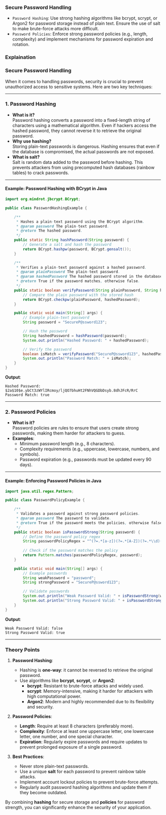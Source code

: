 ### Secure Password Handling
- `Password Hashing`: Use strong hashing algorithms like bcrypt, scrypt, or Argon2 for password
storage instead of plain text. Ensure the use of salt to make brute-force attacks more difficult.
- `Password Policies`: Enforce strong password policies (e.g., length, complexity) and implement
mechanisms for password expiration and rotation.

### Explaination

### **Secure Password Handling**
When it comes to handling passwords, security is crucial to prevent unauthorized access to sensitive systems. Here are two key techniques:

---

### **1. Password Hashing**
- **What is it?**  
  Password hashing converts a password into a fixed-length string of characters using a mathematical algorithm. Even if hackers access the hashed password, they cannot reverse it to retrieve the original password.
- **Why use hashing?**  
  Storing plain-text passwords is dangerous. Hashing ensures that even if the database is compromised, the actual passwords are not exposed.
- **What is salt?**  
  Salt is random data added to the password before hashing. This prevents attackers from using precomputed hash databases (rainbow tables) to crack passwords.

---

#### Example: Password Hashing with BCrypt in Java
```java
import org.mindrot.jbcrypt.BCrypt;

public class PasswordHashingExample {

    /**
     * Hashes a plain-text password using the BCrypt algorithm.
     * @param password The plain-text password.
     * @return The hashed password.
     */
    public static String hashPassword(String password) {
        // Generate a salt and hash the password
        return BCrypt.hashpw(password, BCrypt.gensalt());
    }

    /**
     * Verifies a plain-text password against a hashed password.
     * @param plainPassword The plain-text password.
     * @param hashedPassword The hashed password stored in the database.
     * @return True if the password matches, otherwise false.
     */
    public static boolean verifyPassword(String plainPassword, String hashedPassword) {
        // Compare the plain password with the stored hash
        return BCrypt.checkpw(plainPassword, hashedPassword);
    }

    public static void main(String[] args) {
        // Example plain-text password
        String password = "SecureP@ssword123";

        // Hash the password
        String hashedPassword = hashPassword(password);
        System.out.println("Hashed Password: " + hashedPassword);

        // Verify the password
        boolean isMatch = verifyPassword("SecureP@ssword123", hashedPassword);
        System.out.println("Password Match: " + isMatch);
    }
}
```

**Output**:
```
Hashed Password: $2a$10$e.ybCt3zWYlIRcmoy/ljQO7bhuHt2FNhVQGDbDsyb.8dhJFcR/RrC
Password Match: true
```

---

### **2. Password Policies**
- **What is it?**  
  Password policies are rules to ensure that users create strong passwords, making them harder for attackers to guess.
- **Examples**:
    - Minimum password length (e.g., 8 characters).
    - Complexity requirements (e.g., uppercase, lowercase, numbers, and symbols).
    - Password expiration (e.g., passwords must be updated every 90 days).

---

#### Example: Enforcing Password Policies in Java
```java
import java.util.regex.Pattern;

public class PasswordPolicyExample {

    /**
     * Validates a password against strong password policies.
     * @param password The password to validate.
     * @return True if the password meets the policies, otherwise false.
     */
    public static boolean isPasswordStrong(String password) {
        // Define the password policy regex
        String passwordPolicyRegex = "^(?=.*[a-z])(?=.*[A-Z])(?=.*\\d)(?=.*[@$!%*?&])[A-Za-z\\d@$!%*?&]{8,}$";
        
        // Check if the password matches the policy
        return Pattern.matches(passwordPolicyRegex, password);
    }

    public static void main(String[] args) {
        // Example passwords
        String weakPassword = "password";
        String strongPassword = "SecureP@ssword123";

        // Validate passwords
        System.out.println("Weak Password Valid: " + isPasswordStrong(weakPassword)); // false
        System.out.println("Strong Password Valid: " + isPasswordStrong(strongPassword)); // true
    }
}
```

**Output**:
```
Weak Password Valid: false
Strong Password Valid: true
```

---

### **Theory Points**
1. **Password Hashing**:
    - Hashing is **one-way**: it cannot be reversed to retrieve the original password.
    - Use algorithms like **bcrypt**, **scrypt**, or **Argon2**:
        - **bcrypt**: Resistant to brute-force attacks and widely used.
        - **scrypt**: Memory-intensive, making it harder for attackers with high computational power.
        - **Argon2**: Modern and highly recommended due to its flexibility and security.

2. **Password Policies**:
    - **Length**: Require at least 8 characters (preferably more).
    - **Complexity**: Enforce at least one uppercase letter, one lowercase letter, one number, and one special character.
    - **Expiration**: Regularly expire passwords and require updates to prevent prolonged exposure of a single password.

3. **Best Practices**:
    - Never store plain-text passwords.
    - Use a unique **salt** for each password to prevent rainbow table attacks.
    - Implement account lockout policies to prevent brute-force attempts.
    - Regularly audit password hashing algorithms and update them if they become outdated.

By combining **hashing** for secure storage and **policies** for password strength, you can significantly enhance the security of your application.

